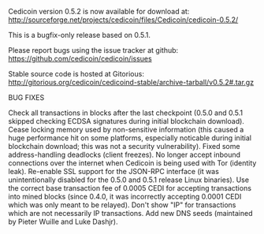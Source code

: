 Cedicoin version 0.5.2 is now available for download at:
http://sourceforge.net/projects/cedicoin/files/Cedicoin/cedicoin-0.5.2/

This is a bugfix-only release based on 0.5.1.

Please report bugs using the issue tracker at github:
https://github.com/cedicoin/cedicoin/issues

Stable source code is hosted at Gitorious:
http://gitorious.org/cedicoin/cedicoind-stable/archive-tarball/v0.5.2#.tar.gz

BUG FIXES

Check all transactions in blocks after the last checkpoint (0.5.0 and 0.5.1 skipped checking ECDSA signatures during initial blockchain download).
Cease locking memory used by non-sensitive information (this caused a huge performance hit on some platforms, especially noticable during initial blockchain download; this was
not a security vulnerability).
Fixed some address-handling deadlocks (client freezes).
No longer accept inbound connections over the internet when Cedicoin is being used with Tor (identity leak).
Re-enable SSL support for the JSON-RPC interface (it was unintentionally disabled for the 0.5.0 and 0.5.1 release Linux binaries).
Use the correct base transaction fee of 0.0005 CEDI for accepting transactions into mined blocks (since 0.4.0, it was incorrectly accepting 0.0001 CEDI which was only meant to be relayed).
Don't show "IP" for transactions which are not necessarily IP transactions.
Add new DNS seeds (maintained by Pieter Wuille and Luke Dashjr).
